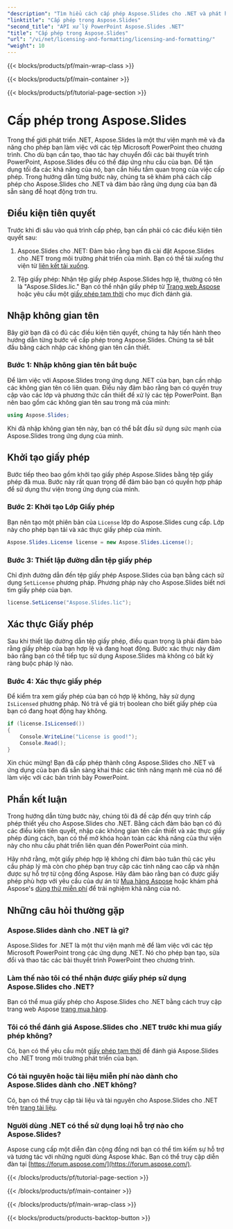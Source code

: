 ```yaml
---
"description": "Tìm hiểu cách cấp phép Aspose.Slides cho .NET và phát huy sức mạnh của thao tác PowerPoint trong các ứng dụng .NET của bạn."
"linktitle": "Cấp phép trong Aspose.Slides"
"second_title": "API xử lý PowerPoint Aspose.Slides .NET"
"title": "Cấp phép trong Aspose.Slides"
"url": "/vi/net/licensing-and-formatting/licensing-and-formatting/"
"weight": 10
---
```


{{< blocks/products/pf/main-wrap-class >}}

{{< blocks/products/pf/main-container >}}

{{< blocks/products/pf/tutorial-page-section >}}

# Cấp phép trong Aspose.Slides


Trong thế giới phát triển .NET, Aspose.Slides là một thư viện mạnh mẽ và đa năng cho phép bạn làm việc với các tệp Microsoft PowerPoint theo chương trình. Cho dù bạn cần tạo, thao tác hay chuyển đổi các bài thuyết trình PowerPoint, Aspose.Slides đều có thể đáp ứng nhu cầu của bạn. Để tận dụng tối đa các khả năng của nó, bạn cần hiểu tầm quan trọng của việc cấp phép. Trong hướng dẫn từng bước này, chúng ta sẽ khám phá cách cấp phép cho Aspose.Slides cho .NET và đảm bảo rằng ứng dụng của bạn đã sẵn sàng để hoạt động trơn tru.

## Điều kiện tiên quyết

Trước khi đi sâu vào quá trình cấp phép, bạn cần phải có các điều kiện tiên quyết sau:

1. Aspose.Slides cho .NET: Đảm bảo rằng bạn đã cài đặt Aspose.Slides cho .NET trong môi trường phát triển của mình. Bạn có thể tải xuống thư viện từ [liên kết tải xuống](https://releases.aspose.com/slides/net/).

2. Tệp giấy phép: Nhận tệp giấy phép Aspose.Slides hợp lệ, thường có tên là "Aspose.Slides.lic." Bạn có thể nhận giấy phép từ [Trang web Aspose](https://purchase.aspose.com/buy) hoặc yêu cầu một [giấy phép tạm thời](https://purchase.aspose.com/temporary-license/) cho mục đích đánh giá.

## Nhập không gian tên

Bây giờ bạn đã có đủ các điều kiện tiên quyết, chúng ta hãy tiến hành theo hướng dẫn từng bước về cấp phép trong Aspose.Slides. Chúng ta sẽ bắt đầu bằng cách nhập các không gian tên cần thiết.

### Bước 1: Nhập không gian tên bắt buộc

Để làm việc với Aspose.Slides trong ứng dụng .NET của bạn, bạn cần nhập các không gian tên có liên quan. Điều này đảm bảo rằng bạn có quyền truy cập vào các lớp và phương thức cần thiết để xử lý các tệp PowerPoint. Bạn nên bao gồm các không gian tên sau trong mã của mình:

```csharp
using Aspose.Slides;
```

Khi đã nhập không gian tên này, bạn có thể bắt đầu sử dụng sức mạnh của Aspose.Slides trong ứng dụng của mình.

## Khởi tạo giấy phép

Bước tiếp theo bao gồm khởi tạo giấy phép Aspose.Slides bằng tệp giấy phép đã mua. Bước này rất quan trọng để đảm bảo bạn có quyền hợp pháp để sử dụng thư viện trong ứng dụng của mình.

### Bước 2: Khởi tạo Lớp Giấy phép

Bạn nên tạo một phiên bản của `License` lớp do Aspose.Slides cung cấp. Lớp này cho phép bạn tải và xác thực giấy phép của mình.

```csharp
Aspose.Slides.License license = new Aspose.Slides.License();
```

### Bước 3: Thiết lập đường dẫn tệp giấy phép

Chỉ định đường dẫn đến tệp giấy phép Aspose.Slides của bạn bằng cách sử dụng `SetLicense` phương pháp. Phương pháp này cho Aspose.Slides biết nơi tìm giấy phép của bạn.

```csharp
license.SetLicense("Aspose.Slides.lic");
```

## Xác thực Giấy phép

Sau khi thiết lập đường dẫn tệp giấy phép, điều quan trọng là phải đảm bảo rằng giấy phép của bạn hợp lệ và đang hoạt động. Bước xác thực này đảm bảo rằng bạn có thể tiếp tục sử dụng Aspose.Slides mà không có bất kỳ ràng buộc pháp lý nào.

### Bước 4: Xác thực giấy phép

Để kiểm tra xem giấy phép của bạn có hợp lệ không, hãy sử dụng `IsLicensed` phương pháp. Nó trả về giá trị boolean cho biết giấy phép của bạn có đang hoạt động hay không.

```csharp
if (license.IsLicensed())
{
    Console.WriteLine("License is good!");
    Console.Read();
}
```

Xin chúc mừng! Bạn đã cấp phép thành công Aspose.Slides cho .NET và ứng dụng của bạn đã sẵn sàng khai thác các tính năng mạnh mẽ của nó để làm việc với các bản trình bày PowerPoint.

## Phần kết luận

Trong hướng dẫn từng bước này, chúng tôi đã đề cập đến quy trình cấp phép thiết yếu cho Aspose.Slides cho .NET. Bằng cách đảm bảo bạn có đủ các điều kiện tiên quyết, nhập các không gian tên cần thiết và xác thực giấy phép đúng cách, bạn có thể mở khóa hoàn toàn các khả năng của thư viện này cho nhu cầu phát triển liên quan đến PowerPoint của mình.

Hãy nhớ rằng, một giấy phép hợp lệ không chỉ đảm bảo tuân thủ các yêu cầu pháp lý mà còn cho phép bạn truy cập các tính năng cao cấp và nhận được sự hỗ trợ từ cộng đồng Aspose. Hãy đảm bảo rằng bạn có được giấy phép phù hợp với yêu cầu của dự án từ [Mua hàng Aspose](https://purchase.aspose.com/buy) hoặc khám phá Aspose's [dùng thử miễn phí](https://releases.aspose.com/) để trải nghiệm khả năng của nó.

## Những câu hỏi thường gặp

### Aspose.Slides dành cho .NET là gì?
Aspose.Slides for .NET là một thư viện mạnh mẽ để làm việc với các tệp Microsoft PowerPoint trong các ứng dụng .NET. Nó cho phép bạn tạo, sửa đổi và thao tác các bài thuyết trình PowerPoint theo chương trình.

### Làm thế nào tôi có thể nhận được giấy phép sử dụng Aspose.Slides cho .NET?
Bạn có thể mua giấy phép cho Aspose.Slides cho .NET bằng cách truy cập trang web Aspose [trang mua hàng](https://purchase.aspose.com/buy).

### Tôi có thể đánh giá Aspose.Slides cho .NET trước khi mua giấy phép không?
Có, bạn có thể yêu cầu một [giấy phép tạm thời](https://purchase.aspose.com/temporary-license/) để đánh giá Aspose.Slides cho .NET trong môi trường phát triển của bạn.

### Có tài nguyên hoặc tài liệu miễn phí nào dành cho Aspose.Slides dành cho .NET không?
Có, bạn có thể truy cập tài liệu và tài nguyên cho Aspose.Slides cho .NET trên [trang tài liệu](https://reference.aspose.com/slides/net/).

### Người dùng .NET có thể sử dụng loại hỗ trợ nào cho Aspose.Slides?
Aspose cung cấp một diễn đàn cộng đồng nơi bạn có thể tìm kiếm sự hỗ trợ và tương tác với những người dùng Aspose khác. Bạn có thể truy cập diễn đàn tại [https://forum.aspose.com/](https://forum.aspose.com/).

{{< /blocks/products/pf/tutorial-page-section >}}

{{< /blocks/products/pf/main-container >}}

{{< /blocks/products/pf/main-wrap-class >}}

{{< blocks/products/products-backtop-button >}}